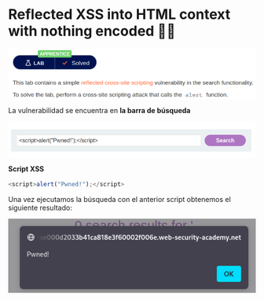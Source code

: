 # Reflected XSS into HTML context with nothing encoded 👨‍💻

<img align="center" src="/assets/XSS/01-First/01-Description.PNG">

La vulnerabilidad se encuentra en **la barra de búsqueda** 

<img align="center" src="/assets/XSS/01-First/02-Script.PNG">

**Script XSS**
```js
<script>alert("Pwned!");</script>
```

Una vez ejecutamos la búsqueda con el anterior script obtenemos el siguiente resultado:

<img align="center" src="/assets/XSS/01-First/03-Result.PNG">